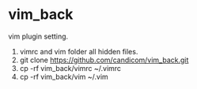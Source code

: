 # vim_back
vim plugin setting.

1. vimrc and vim folder all hidden files.
2. git clone https://github.com/candicom/vim_back.git
3. cp -rf vim_back/vimrc ~/.vimrc
4. cp -rf vim_back/vim ~/.vim

